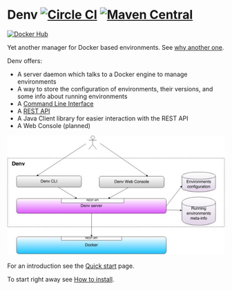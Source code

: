 Denv [![Circle CI](https://circleci.com/gh/ssouporg/denv.svg?style=badge)](https://circleci.com/gh/ssouporg/denv) [![Maven Central](https://maven-badges.herokuapp.com/maven-central/org.ssoup.denv/denv/badge.svg)](https://maven-badges.herokuapp.com/maven-central/org.ssoup.denv/denv)
====
[![Docker Hub](http://dockeri.co/image/alebellu/denv)](https://registry.hub.docker.com/u/alebellu/denv/)

Yet another manager for Docker based environments. See [why another one](https://github.com/ssouporg/denv/wiki/Rational).

Denv offers:

- A server daemon which talks to a Docker engine to manage environments
- A way to store the configuration of environments, their versions, and some info about running environments
- A [Command Line Interface](https://github.com/ssouporg/denv/wiki/CLI-Commands)
- A [REST API](https://github.com/ssouporg/denv/wiki/REST-API)
- A Java Client library for easier interaction with the REST API
- A Web Console (planned)

![Denv L](docs/images/denv_small.jpg "Denv")

For an introduction see the [Quick start](https://github.com/ssouporg/denv/wiki/Quick-start) page.

To start right away see [How to install](https://github.com/ssouporg/denv/wiki/How-to-install).


